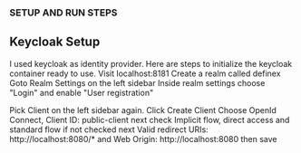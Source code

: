 ### SETUP AND RUN STEPS

## Keycloak Setup
I used keycloak as identity provider. Here are steps to initialize the keycloak container ready to use.
Visit localhost:8181
Create a realm called definex
Goto Realm Settings on the left sidebar
Inside realm settings choose "Login" and enable "User registration"

Pick Client on the left sidebar again.
Click Create Client
Choose OpenId Connect, Client ID: public-client next check Implicit flow, direct access and standard flow if not checked next
Valid redirect URIs: http://localhost:8080/* and Web Origin: http://localhost:8080 then save
